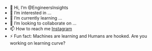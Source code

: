 - 👋 Hi, I’m @EngineersInsights
- 👀 I’m interested in ...
- 🌱 I’m currently learning ...
- 💞️ I’m looking to collaborate on ...
- 📫 How to reach me [Instagram](http://instagram.com/engineers_insights/)
- ⚡ Fun fact: Machines are learning and Humans are hooked. Are you working on learning curve? 

<!---
EngineersInsights/EngineersInsights is a ✨ special ✨ repository because its `README.md` (this file) appears on your GitHub profile.
You can click the Preview link to take a look at your changes.
--->
